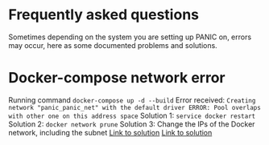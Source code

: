 # Frequently asked questions

Sometimes depending on the system you are setting up PANIC on, errors may occur, here as some documented problems and solutions.

# Docker-compose network error

Running command `docker-compose up -d --build`
Error received: `Creating network "panic_panic_net" with the default driver ERROR: Pool overlaps with other one on this address space`
Solution 1: `service docker restart`
Solution 2: `docker network prune`
Solution 3: Change the IPs of the Docker network, including the subnet
[Link to solution](https://github.com/maxking/docker-mailman/issues/85)
[Link to solution](https://stackoverflow.com/questions/50514275/docker-bridge-conflicts-with-host-network)